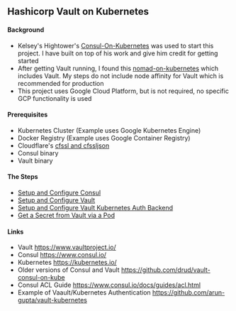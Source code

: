 ## Hashicorp Vault on Kubernetes

#### Background
 - Kelsey's Hightower's [Consul-On-Kubernetes](https://github.com/kelseyhightower/consul-on-kubernetes) was used to start this project.  I have built on top of his work and give him credit for getting started
 - After getting Vault running, I found this [nomad-on-kubernetes](https://github.com/kelseyhightower/nomad-on-kubernetes) which includes Vault.  My steps do not include node affinity for Vault which is recommended for production
 - This project uses Google Cloud Platform, but is not required, no specific GCP functionality is used

#### Prerequisites
 - Kubernetes Cluster (Example uses Google Kubernetes Engine)</br>
 - Docker Registry (Example uses Google Container Registry)</br>
 - Cloudflare's [cfssl and cfssljson](https://github.com/cloudflare/cfssl)</br>
 - Consul binary</br>
 - Vault binary</br>

#### The Steps

 - [Setup and Configure Consul](https://github.com/jsmickey/kubernetes-consul-vault/blob/master/docs/consul.md)
 - [Setup and Configure Vault](https://github.com/jsmickey/kubernetes-consul-vault/blob/master/docs/vault.md)
 - [Setup and Configure Vault Kubernetes Auth Backend](https://github.com/jsmickey/kubernetes-consul-vault/blob/master/docs/kubernetes-auth.md)
 - [Get a Secret from Vault via a Pod](https://github.com/jsmickey/kubernetes-consul-vault/blob/master/docs/get-a-secret.md)


#### Links
 - Vault https://www.vaultproject.io/
 - Consul https://www.consul.io/
 - Kubernetes https://kubernetes.io/
 - Older versions of Consul and Vault https://github.com/drud/vault-consul-on-kube
 - Consul ACL Guide https://www.consul.io/docs/guides/acl.html
 - Example of Vaault/Kubernetes Authentication https://github.com/arun-gupta/vault-kubernetes
